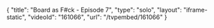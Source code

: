 {
    "title": "Board as F#ck - Episode 7",
    "type": "solo",
    "layout": "iframe-static",
    "videoId": "161066",
    "url": "\/tvpembed\/161066"
}